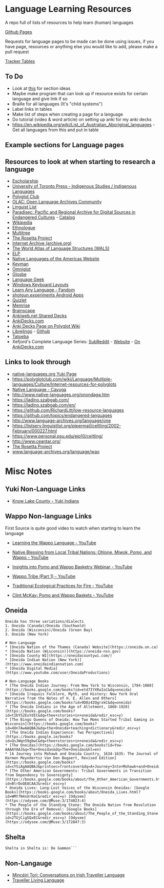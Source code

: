 # Language Learning Resources
A repo full of lists of resources to help learn (human) languages

[Github Pages](https://cutthroat78.github.io/Language-Learning-Resources)

Requests for language pages to be made can be done using issues, if you have page, resources or anything else you would like to add, please make a pull request

[Tracker Tables](Tracker.md)

## To Do

- Look at [this](https://polyglotclub.com/wiki/Language/Multiple-languages/Culture/Internet-resources-for-polyglots) for section ideas
- Maybe make program that can look up if resource exists for certain language and give link if so
- Braille for all languages (It's "child systems")
- Label links in tables
- Make list of steps when creating a page for a language
- Do tutorial (video & word article) on setting up anki for my anki decks
- https://en.wikipedia.org/wiki/List_of_Australian_Aboriginal_languages - Get all languages from this and put in table

## Example sections for Language pages

## Resources to look at when starting to research a language
- [Escholarship](https://escholarship.org/search)
- [University of Toronto Press - Indigenous Studies / Indigenous Languages](https://utorontopress.com/search-results/?category=INDILA&amount=40)
- [Polyglot Club](https://polyglotclub.com/language/wiki)
- [OLAC: Open Language Archives Community](http://www.language-archives.org/)
- [Linguist List](https://linguistlist.org/)
- [Paradisec: Pacific and Regional Archive for Digital Sources in Endangered Cultures](https://www.paradisec.org.au/) - [Catalog](https://catalog.paradisec.org.au)
- [Wikipedia](https://www.wikipedia.org/)
- [Ethnologue](https://www.ethnologue.com/)
- [Multitree](http://www.multitree.org)
- [The Rosetta Project](https://rosettaproject.org/)
- [Internet Archive (archive.org)](https://archive.org)
- [The World Atlas of Language Structures (WALS)](https://wals.info/)
- [ELP](https://www.endangeredlanguages.com/)
- [Native Languages of the Americas Website](https://www.native-languages.org/)
- [Keyman](https://keyman.com/)
- [Omniglot](https://www.omniglot.com)
- [Glosbe](https://glosbe.com/)
- [Language Geek](https://www.languagegeek.com)
- [Windows Keyboard Layouts](https://docs.microsoft.com/en-us/globalization/windows-keyboard-layouts)
- [Learn Any Language - Fandom](https://learnanylanguage.fandom.com/wiki/Learn_Any_Language)
- [shotgun.experiments Android Apps](https://play.google.com/store/apps/developer?id=shotgun.experiments)
- [Quizlet](https://quizlet.com)
- [Memrise](https://www.memrise.com/)
- [Brainscape](https://www.brainscape.com/)
- [Ankiweb.net Shared Decks](https://ankiweb.net/shared/decks/)
- [AnkiDecks.com](https://ankidecks.com/)
- [Anki Decks Page on Polyglot Wiki](https://polyglotclub.com/wiki/Language/Multiple-languages/Culture/Helpful-Anki-Shared-Decks)
- [Librelingo](https://librelingo.app) - [Github](https://github.com/LibreLingo/LibreLingo)
- [Tatoeba](https://tatoeba.org)
-  Xefjord's Complete Language Series: [SubReddit](https://www.reddit.com/r/XefsCompleteLangs/) - [Website](https://xefjord.wixsite.com/xefscompletelangs) - [On AnkiDecks.com](https://ankidecks.com/decks?query=xefjord)
## Links to look through
- [native-languages.org Yuki Page](http://www.native-languages.org/yuki.htm)
- https://polyglotclub.com/wiki/Language/Multiple-languages/Culture/Internet-resources-for-polyglots
- [Native Language - Cayuga](https://www.native-languages.org/cayuga.htm)
- http://www.native-languages.org/onondaga.htm
- https://ladino.szabgab.com/
- https://ladino.szabgab.com/en/
- https://github.com/RichardLitt/low-resource-languages
- https://github.com/topics/endangered-languages
- http://www.language-archives.org/language/one
- https://listserv.linguistlist.org/pipermail/celtling/2002-February/000227.html
- https://www.personal.psu.edu/ejp10/celtling/
- http://www.ceantar.org/
- [The Rosetta Project](https://rosettaproject.org/)
- www.language-archives.org/language/wao

# Misc Notes
## Yuki Non-Language Links
- [Know Lake County - Yuki Indians](https://youtu.be/tnEM3Ky3nsA)
## Wappo Non-language Links
First Source is quite good video to watch when starting to learn the language
- [Learning the Wappo Language - YouTube](https://youtu.be/wPjOUPMfGeE)

- [Native Blessing from Local Tribal Nations: Ohlone, Miwok, Pomo, and Wappo - YouTube](https://youtu.be/_eJhZKrdTT0)
- [Insights into Pomo and Wappo Basketry Webinar - YouTube](https://youtu.be/8HJuI5vQzZE)
- [Wappo Tribe (Part 1) - YouTube](https://youtu.be/9LpmRPIkPJc)
- [Traditional Ecological Practices for Fire - YouTube](https://youtube.com/watch?v=bO8OwZbc8VI&feature=share)
- [Clint McKay: Pomo and Wappo Baskets - YouTube](https://youtube.com/watch?v=6LwajH7kMJo&feature=share)
## Oneida
```
Oneida has three variations/dialects
1. Oneida (Canada)/Oneida (Southwold)
2. Oneida (Wisconsin)/Oneida (Green Bay)
3. Oneida (New York)
```
```
# Non-Language
* [Oneida Nation of the Thames (Canada) Website](https://oneida.on.ca)
* [Oneida Nation (Wisconsin)](https://oneida-nsn.gov)
* [Oneida County WI](https://oneidacountywi.com/)
* [Oneida Indian Nation (New York)](https://www.oneidaindiannation.com)
* [Oneida Digital Media](https://www.youtube.com/user/OneidaProductions)

# Non-Language Books
* [The Oneida Indian Journey: From New York to Wisconsin, 1784-1860](https://books.google.com/books?id=etd7IYXRaIoC&dq=oneida)
* [Oneida Iroquois Folklore, Myth, and History: New York Oral Narrative from the Notes of H. E. Allen and Others](https://books.google.com/books?id=9D0z42QgrxkC&dq=oneida)
* [The Oneida Indians in the Age of Allotment, 1860-1920](https://books.google.com/books?id=tIbYS2EuYdIC&dq=thee+stories+in+oneida&redir_esc=y)
* [The Bingo Queens of Oneida: How Two Moms Started Tribal Gaming in Wisconsin](https://books.google.com/books?id=4On7AwAAQBAJ&dq=the+Oneida+teaching+dictionary&redir_esc=y)
* [The Oneida Indian Experience: Two Perspectives](https://books.google.ie/books?id=QsJWqn59gbwC&dq=thee+stories+in+oneida&redir_esc=y)
* [The Oneidas](https://books.google.com/books?id=Yow-AAAAYAAJ&q=The+Oneidas&dq=The+Oneidas&hl=en)
* [A Journey into Mohawk and Oneida Country, 1634-1635: The Journal of Harmen Meyndertsz Van Den Bogaert, Revised Edition](https://books.google.com/books?id=sYSiAgAAQBAJ&printsec=frontcover&dq=A+Journey+Into+Mohawk+and+Oneida+Country&hl=en&redir_esc=y)
* [The Other American Governments: Tribal Governments in Transition from Dependency to Sovereignty](https://books.google.com/books/about/The_Other_American_Governments.html?id=BtrDoQEACAAJ&redir_esc=y)
* Oneida Lives: Long-Lost Voices of the Wisconsin Oneidas: [Google Books](https://books.google.com/books/about/Oneida_Lives.html?id=WMtfN4sUrKoC&redir_esc=y) [Odysee](https://odysee.com/@Muse:3/174023:4)
* The People of the Standing Stone: The Oneida Nation from Revolution through the Era of Removal: [Google Books](https://books.google.com/books/about/The_People_of_the_Standing_Stone.html?id=2TUjCig5QxEC&redir_esc=y) [Odysee](https://odysee.com/@Muse:3/172847:3)
```

## Shelta
```(Also known as Cant, Gammon, Irish Traveler Cant, Sheldru, The Cant, Shelter)
Shelta in Shelta is: De Gammon```

```
## Non-Langauge
- [Mincéirí Tori: Conversations on Irish Traveller Language](https://youtu.be/7-kXhy-O1dU)
- [Traveller Living Language](https://youtu.be/J6YdRd-mBtU)
```
